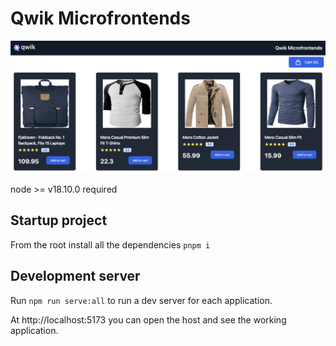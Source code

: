 # Qwik Microfrontends

![homepage](docs/homepage.png)

node >= v18.10.0 required

## Startup project

From the root install all the dependencies `pnpm i`

## Development server

Run `npm run serve:all` to run a dev server for each application.

At http://localhost:5173 you can open the host and see the working application.
